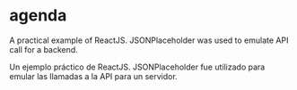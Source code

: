 # agenda
A practical example of ReactJS. JSONPlaceholder was used to emulate API call for a backend.

Un ejemplo práctico de ReactJS. JSONPlaceholder fue utilizado para emular las llamadas a la API para un servidor.
